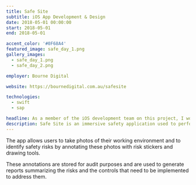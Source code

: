 ```yaml
---
title: Safe Site
subtitle: iOS App Development & Design
date: 2018-05-01 00:00:00
start: 2018-05-01
end: 2018-05-01

accent_color: '#0F68A4'
featured_image: safe_day_1.png
gallery_images:
  - safe_day_1.png
  - safe_day_2.png

employer: Bourne Digital

website: https://bournedigital.com.au/safesite

technologies:
  - swift
  - sap

headline: As a member of the iOS development team on this project, I worked on developing and customizing multiple versions of this app for different clients
description: Safe Site is an immersive safety application used to perform safety audits and pre-start safety assessments for field workers, plant staff and safety inspectors.
---
```


The app allows users to take photos of their working environment and to identify safety risks by annotating these photos with risk stickers and drawing tools. 

These annotations are stored for audit purposes and are used to generate reports summarizing the risks and the controls that need to be implemented to address them.
